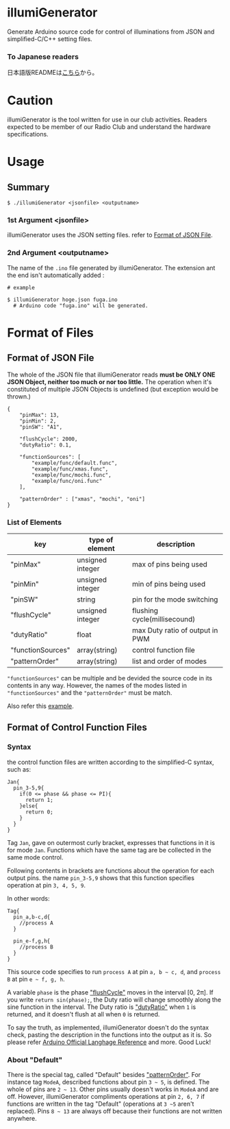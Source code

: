 # illumiGenerator
Generate Arduino source code for control of illuminations from JSON and simplified-C/C++ setting files.

### To Japanese readers
日本語版READMEは[こちら](README.md)から。

# Caution
illumiGenerator is the tool written for use in our club activities. Readers expected to be member of our Radio Club and understand the hardware specifications.

# Usage

## Summary

```
$ ./illumiGenerator <jsonfile> <outputname>
```

### 1st Argument \<jsonfile\>
illumiGenerator uses the JSON setting files. refer to [Format of JSON File](https://github.com/jj1lis/illumiGenerator/blob/master/README_en.jp#format-of-json-file).

### 2nd Argument \<outputname\>
The name of the `.ino` file generated by illumiGenerator. The extension ant the end isn't automatically added :

```
# example

$ illumiGenerator hoge.json fuga.ino
  # Arduino code "fuga.ino" will be generated.
```

# Format of Files

## Format of JSON File
The whole of the JSON file that illumiGenerator reads **must be ONLY ONE JSON Object, neither too much or nor too little.** 
The operation when it's constituted of multiple JSON Objects is undefined (but exception would be thrown.)

```
{
    "pinMax": 13, 
    "pinMin": 2,
    "pinSW": "A1",

    "flushCycle": 2000,
    "dutyRatio": 0.1,

    "functionSources": [
        "example/func/default.func",
        "example/func/xmas.func",
        "example/func/mochi.func",
        "example/func/oni.func"
    ],  

    "patternOrder" : ["xmas", "mochi", "oni"]
}

```

### List of Elements
|key|type of element|description|
|---|---------------|-----------|
|"pinMax"|unsigned integer|max of pins being used|
|"pinMin"|unsigned integer|min of pins being used|
|"pinSW"|string|pin for the mode switching|
|"flushCycle"|unsigned integer|flushing cycle(millisecound)|
|"dutyRatio"|float|max Duty ratio of output in PWM|
|"functionSources"|array(string)|control function file|
|"patternOrder"|array(string)|list and order of modes|

`"functionSources"` can be multiple and be devided the source code in its contents in any way. However, the names of the modes listed in `"functionSources"` and the `"patternOrder"` must be match.

Also refer this [example](example/example.json).

## Format of Control Function Files 

### Syntax

the control function files are written according to the simplified-C syntax, such as:


```
Jan{
  pin_3-5,9{
    if(0 <= phase && phase <= PI){
      return 1;
    }else{
      return 0;
    }
  }  
}
```

Tag `Jan`, gave on outermost curly bracket, expresses that functions in it is for mode `Jan`.
Functions which have the same tag are be collected in the same mode control.

Following contents in brackets are functions about the operation for each output pins. the name `pin_3-5,9` shows that this function specifies operation at pin `3, 4, 5, 9`.

In other words:
```
Tag{
  pin_a,b-c,d{
    //process A
  }
  
  pin_e-f,g,h{
    //process B
  }
}
```

This source code specifies to run `process A` at pin `a, b ~ c, d`, and `process B` at pin `e ~ f, g, h`.

A variable `phase` is the phase ["flushCycle"](https://github.com/jj1lis/illumiGenerator/blob/master/README_en.md#list-of-elements) moves in the interval [0, 2π].
If you write `return sin(phase);`, the Duty ratio will change smoothly along the sine function in the interval.
The Duty ratio is ["dutyRatio"](https://github.com/jj1lis/illumiGenerator/blob/master/README_en.md#list-of-elements) when `1` is returned, and it doesn't flush at all when `0` is returned.

To say the truth, as implemented, illumiGenerator doesn't do the syntax check, pasting the description in the functions into the output as it is. So please refer [Arduino Official Langhage Reference](https://www.arduino.cc/reference/en/) and more. Good Luck!


### About "Default"
There is the special tag, called "Default" besides ["patternOrder"](https://github.com/jj1lis/illumiGenerator/blob/master/README_en.md#list-of-elements).
For instance tag `ModeA`, described functions about pin `3 ~ 5`, is defined. The whole of pins are `2 ~ 13`.
Other pins usually doesn't works in `ModeA` and are off. However, illumiGenerator compliments operations at pin `2, 6, 7` if functions are written in the tag "Default" (operations at `3 ~5` aren't replaced). 
Pins `8 ~ 13` are always off because their functions are not written anywhere.
